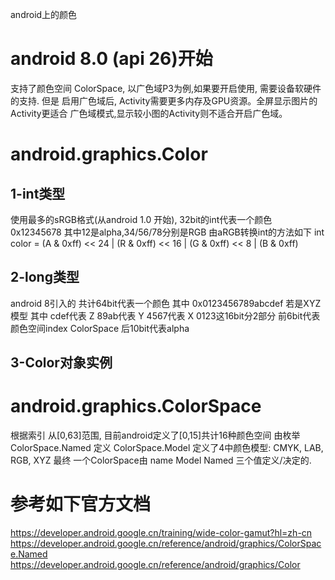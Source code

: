 android上的颜色
# android 8.0 (api 26)开始
支持了颜色空间 ColorSpace, 以广色域P3为例,如果要开启使用, 需要设备软硬件的支持.
但是 启用广色域后, Activity需要更多内存及GPU资源。全屏显示图片的Activity更适合
广色域模式,显示较小图的Activity则不适合开启广色域。

# android.graphics.Color
## 1-int类型
使用最多的sRGB格式(从android 1.0 开始), 32bit的int代表一个颜色
0x12345678 其中12是alpha,34/56/78分别是RGB
由aRGB转换int的方法如下
int color = (A & 0xff) << 24 | (R & 0xff) << 16 | (G & 0xff) << 8 | (B & 0xff)

## 2-long类型
android 8引入的 共计64bit代表一个颜色
其中
0x0123456789abcdef
若是XYZ模型 其中
 cdef代表 Z
 89ab代表 Y
 4567代表 X
 0123这16bit分2部分 前6bit代表颜色空间index ColorSpace
                    后10bit代表alpha
## 3-Color对象实例

# android.graphics.ColorSpace
根据索引 从[0,63]范围, 目前android定义了[0,15]共计16种颜色空间
由枚举ColorSpace.Named 定义
ColorSpace.Model 定义了4中颜色模型:
CMYK, LAB, RGB, XYZ
最终 一个ColorSpace由 name Model Named 三个值定义/决定的.



# 参考如下官方文档
https://developer.android.google.cn/training/wide-color-gamut?hl=zh-cn
https://developer.android.google.cn/reference/android/graphics/ColorSpace.Named
https://developer.android.google.cn/reference/android/graphics/Color

